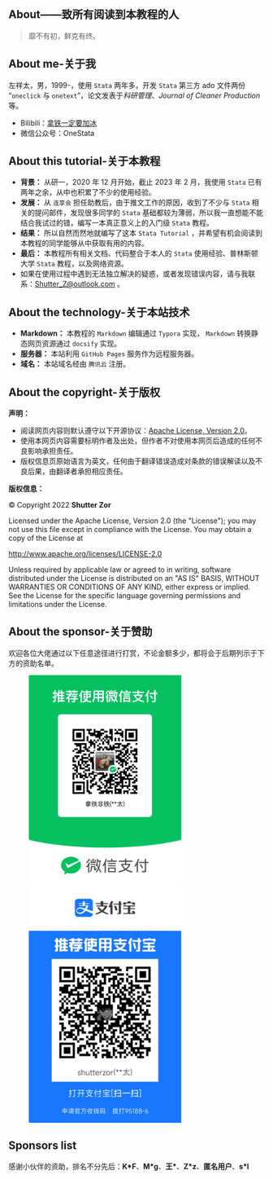 ## About——致所有阅读到本教程的人

> 靡不有初，鲜克有终。

## About me-关于我

左祥太，男，1999-，使用 `Stata` 两年多，开发 `Stata` 第三方 ado 文件两份 “`oneclick` 与 `onetext`”，论文发表于*科研管理*、*Journal of Cleaner Production* 等。

- Bilibili：[拿铁一定要加冰](https://space.bilibili.com/40545247)
- 微信公众号：OneStata

## About this tutorial-关于本教程

- **背景：** 从研一，2020 年 12 月开始，截止 2023 年 2 月，我使用 `Stata` 已有两年之余，从中也积累了不少的使用经验。
- **发展：** 从 `连享会` 担任助教后，由于推文工作的原因，收到了不少与 `Stata` 相关的提问邮件，发现很多同学的 `Stata` 基础都较为薄弱，所以我一直想能不能结合我试过的错，编写一本真正意义上的入门级 `Stata` 教程。
- **结果：** 所以自然而然地就编写了这本 `Stata Tutorial` ，并希望有机会阅读到本教程的同学能够从中获取有用的内容。
- **最后：** 本教程所有相关文档、代码整合于本人的 `Stata` 使用经验、普林斯顿大学  `Stata` 教程，以及网络资源。
- 如果在使用过程中遇到无法独立解决的疑惑，或者发现错误内容，请与我联系：Shutter_Z@outlook.com 。

## About the technology-关于本站技术

- **Markdown：** 本教程的 `Markdown` 编辑通过 `Typora` 实现， `Markdown` 转换静态网页资源通过 `docsify` 实现。
- **服务器：** 本站利用 `GitHub Pages` 服务作为远程服务器。
- **域名：** 本站域名经由 `腾讯云` 注册。

## About the copyright-关于版权

**声明：**

- 阅读网页内容则默认遵守以下开源协议：[Apache License, Version 2.0](LICENSE.md)。
- 使用本网页内容需要标明作者及出处，但作者不对使用本网页后造成的任何不良影响承担责任。
- 版权信息页原始语言为英文，任何由于翻译错误造成对条款的错误解读以及不良后果，由翻译者承担相应责任。

**版权信息：**

© Copyright 2022 **Shutter Zor**

Licensed under the Apache License, Version 2.0 (the "License");
you may not use this file except in compliance with the License.
You may obtain a copy of the License at

http://www.apache.org/licenses/LICENSE-2.0

Unless required by applicable law or agreed to in writing, software
distributed under the License is distributed on an "AS IS" BASIS,
WITHOUT WARRANTIES OR CONDITIONS OF ANY KIND, either express or implied.
See the License for the specific language governing permissions and
limitations under the License.

## About the sponsor-关于赞助

欢迎各位大佬通过以下任意途径进行打赏，不论金额多少，都将会于后期列示于下方的资助名单。

<figure>
    <img src="images/Wechat.jpg" width=300>
    <img src="images/Alipay.jpg" width=300>
</figure>


## Sponsors list

感谢小伙伴的资助，排名不分先后：**K\*F**、**M\*g**、**王\***、**Z\*z**、**匿名用户**、**s\*l**
